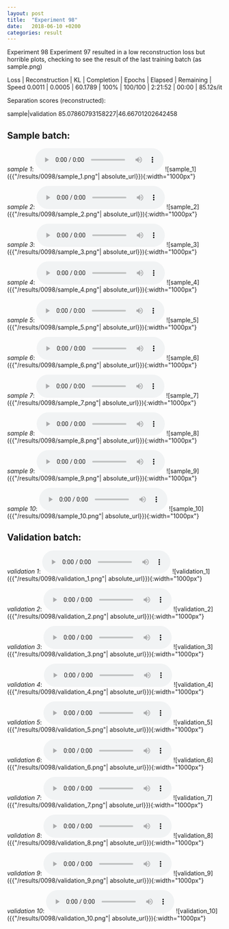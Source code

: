 ```yaml
---
layout: post
title:  "Experiment 98"
date:   2018-06-10 +0200
categories: result
---
```

Experiment 98
Experiment 97 resulted in a low reconstruction loss but horrible plots, checking to see the result of the last training batch (as sample.png)

Loss | Reconstruction | KL | Completion | Epochs | Elapsed | Remaining | Speed
0.0011 | 0.0005 | 60.1789 | 100% | 100/100 | 2:21:52 | 00:00 | 85.12s/it

Separation scores (reconstructed):

sample|validation
85.07860793158227|46.66701202642458

## **Sample batch**:
_sample 1_:
<audio src="/ResultsOverview/results/0098/sample_1.wav" controls preload></audio>
![sample_1]({{"/results/0098/sample_1.png"| absolute_url}}){:width="1000px"}

_sample 2_:
<audio src="/ResultsOverview/results/0098/sample_2.wav" controls preload></audio>
![sample_2]({{"/results/0098/sample_2.png"| absolute_url}}){:width="1000px"}

_sample 3_:
<audio src="/ResultsOverview/results/0098/sample_3.wav" controls preload></audio>
![sample_3]({{"/results/0098/sample_3.png"| absolute_url}}){:width="1000px"}

_sample 4_:
<audio src="/ResultsOverview/results/0098/sample_4.wav" controls preload></audio>
![sample_4]({{"/results/0098/sample_4.png"| absolute_url}}){:width="1000px"}

_sample 5_:
<audio src="/ResultsOverview/results/0098/sample_5.wav" controls preload></audio>
![sample_5]({{"/results/0098/sample_5.png"| absolute_url}}){:width="1000px"}

_sample 6_:
<audio src="/ResultsOverview/results/0098/sample_6.wav" controls preload></audio>
![sample_6]({{"/results/0098/sample_6.png"| absolute_url}}){:width="1000px"}

_sample 7_:
<audio src="/ResultsOverview/results/0098/sample_7.wav" controls preload></audio>
![sample_7]({{"/results/0098/sample_7.png"| absolute_url}}){:width="1000px"}

_sample 8_:
<audio src="/ResultsOverview/results/0098/sample_8.wav" controls preload></audio>
![sample_8]({{"/results/0098/sample_8.png"| absolute_url}}){:width="1000px"}

_sample 9_:
<audio src="/ResultsOverview/results/0098/sample_9.wav" controls preload></audio>
![sample_9]({{"/results/0098/sample_9.png"| absolute_url}}){:width="1000px"}

_sample 10_:
<audio src="/ResultsOverview/results/0098/sample_10.wav" controls preload></audio>
![sample_10]({{"/results/0098/sample_10.png"| absolute_url}}){:width="1000px"}

## **Validation batch**:
_validation 1_:
<audio src="/ResultsOverview/results/0098/validation_1.wav" controls preload></audio>
![validation_1]({{"/results/0098/validation_1.png"| absolute_url}}){:width="1000px"}

_validation 2_:
<audio src="/ResultsOverview/results/0098/validation_2.wav" controls preload></audio>
![validation_2]({{"/results/0098/validation_2.png"| absolute_url}}){:width="1000px"}

_validation 3_:
<audio src="/ResultsOverview/results/0098/validation_3.wav" controls preload></audio>
![validation_3]({{"/results/0098/validation_3.png"| absolute_url}}){:width="1000px"}

_validation 4_:
<audio src="/ResultsOverview/results/0098/validation_4.wav" controls preload></audio>
![validation_4]({{"/results/0098/validation_4.png"| absolute_url}}){:width="1000px"}

_validation 5_:
<audio src="/ResultsOverview/results/0098/validation_5.wav" controls preload></audio>
![validation_5]({{"/results/0098/validation_5.png"| absolute_url}}){:width="1000px"}

_validation 6_:
<audio src="/ResultsOverview/results/0098/validation_6.wav" controls preload></audio>
![validation_6]({{"/results/0098/validation_6.png"| absolute_url}}){:width="1000px"}

_validation 7_:
<audio src="/ResultsOverview/results/0098/validation_7.wav" controls preload></audio>
![validation_7]({{"/results/0098/validation_7.png"| absolute_url}}){:width="1000px"}

_validation 8_:
<audio src="/ResultsOverview/results/0098/validation_8.wav" controls preload></audio>
![validation_8]({{"/results/0098/validation_8.png"| absolute_url}}){:width="1000px"}

_validation 9_:
<audio src="/ResultsOverview/results/0098/validation_9.wav" controls preload></audio>
![validation_9]({{"/results/0098/validation_9.png"| absolute_url}}){:width="1000px"}

_validation 10_:
<audio src="/ResultsOverview/results/0098/validation_10.wav" controls preload></audio>
![validation_10]({{"/results/0098/validation_10.png"| absolute_url}}){:width="1000px"}
